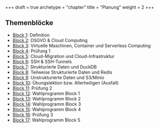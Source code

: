 +++
draft = true
archetype = "chapter"
title = "Planung"
weight = 2
+++

## Themenblöcke

- [Block 1](01-definition/): Definition
- [Block 2](02-dsgvo/): DSGVO & Cloud Computing
- [Block 3](03-vms-container-serverless/): Virtuelle Maschinen, Container und Serverless Computing
- [Block 4](04-pruefung-1/): Prüfung 1
- [Block 5](05-cloud-migration-infrastruktur/): Cloud-Migration und Cloud-Infrastruktur
- [Block 6](06-ssh-tunnels/): SSH & SSH-Tunnels
- [Block 7](07-duckdb/): Strukturierte Daten und DuckDB
- [Block 8](08-redis/): Teilweise Strukturierte Daten und Redis
- [Block 9](09-minio/): Unstrukturierte Daten und S3/Minio
- [Block 10](10-uebungslektion/): Übungslektion bzw. Allerheiligen (Ausfall)
- [Block 11](11-pruefung-2/): Prüfung 2
- [Block 12](12-wahlprogramm-1/): Wahlprogramm Block 1
- [Block 13](13-wahlprogramm-2/): Wahlprogramm Block 2
- [Block 14](14-wahlprogramm-3/): Wahlprogramm Block 3
- [Block 15](15-wahlprogramm-4/): Wahlprogramm Block 4
- [Block 16](16-pruefung-3/): Prüfung 3
- [Block 17](17-wahlprogramm-5/): Wahlprogramm Block 5
